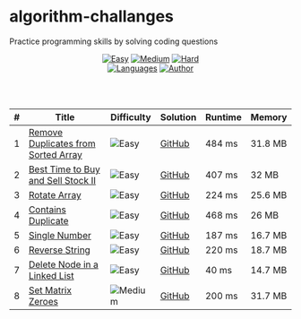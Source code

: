 # algorithm-challanges
Practice programming skills by solving coding questions




<div align="center">

[![Easy](https://img.shields.io/badge/Easy-7-5cb85c.svg?style=flat)]()
[![Medium](https://img.shields.io/badge/Medium-1-f0ad4e.svg?style=flat)]()
[![Hard](https://img.shields.io/badge/Hard-0-d9534f.svg?style=flat)]()
</br>
[![Languages](https://img.shields.io/badge/Languages-Python-red.svg?style=flat)]()
[![Author](https://img.shields.io/badge/Author-Ofir%20frd-blue.svg?style=flat)]()

</div>
</br>
</br>
<div align="center">
  
|  #    | Title                                                                            | Difficulty                                                           | Solution                                                  | Runtime   | Memory  |
|  ---- | -------------------------------------------------------------------------------- | -------------------------------------------------------------------- | --------------------------------------------------------- | --------- | ------- |
|   1   | [Remove Duplicates from Sorted Array](https://leetcode.com/problems/remove-duplicates-from-sorted-array/)                    | ![Easy](https://img.shields.io/badge/Easy-5cb85c.svg?style=flat)     | [GitHub](Remove_Duplicates_from_Sorted_Array.py)                        | 484 ms    | 31.8 MB |
|   2   | [Best Time to Buy and Sell Stock II](https://leetcode.com/problems/best-time-to-buy-and-sell-stock/)                    | ![Easy](https://img.shields.io/badge/Easy-5cb85c.svg?style=flat)     | [GitHub](Best_Time_to_Buy_and_Sell_Stock.ipynb)                        | 407 ms    | 32 MB |
|   3   | [Rotate Array](https://leetcode.com/problems/rotate-array/)                    | ![Easy](https://img.shields.io/badge/Easy-5cb85c.svg?style=flat)     | [GitHub](Rotate_Array.ipynb)                        | 224 ms    | 25.6 MB |
|   4   | [Contains Duplicate](https://leetcode.com/problems/contains-duplicate/)                    | ![Easy](https://img.shields.io/badge/Easy-5cb85c.svg?style=flat)     | [GitHub](Contains_Duplicate.ipynb)                        | 468 ms    | 26 MB |
|   5   | [Single Number](https://leetcode.com/problems/single-number/)                    | ![Easy](https://img.shields.io/badge/Easy-5cb85c.svg?style=flat)     | [GitHub](Single_Number.ipynb)                        | 187 ms    | 16.7 MB |
|   6   | [Reverse String](https://leetcode.com/problems/reverse-string/)                    | ![Easy](https://img.shields.io/badge/Easy-5cb85c.svg?style=flat)     | [GitHub](Reverse_String.py)                        | 220 ms    | 18.7 MB |
|   7   | [Delete Node in a Linked List](https://leetcode.com/problems/delete-node-in-a-linked-list/)                    | ![Easy](https://img.shields.io/badge/Easy-5cb85c.svg?style=flat)     | [GitHub](Delete_Node_in_a_Linked_List)                        | 40 ms    | 14.7 MB |
|   8   | [Set Matrix Zeroes](https://leetcode.com/problems/set-matrix-zeroes/)                    | ![Medium](https://img.shields.io/badge/Medium-f0ad4e.svg?style=flat)     | [GitHub](Set_Matrix_Zeroes.py)                        | 200 ms    | 31.7 MB |

</div>
